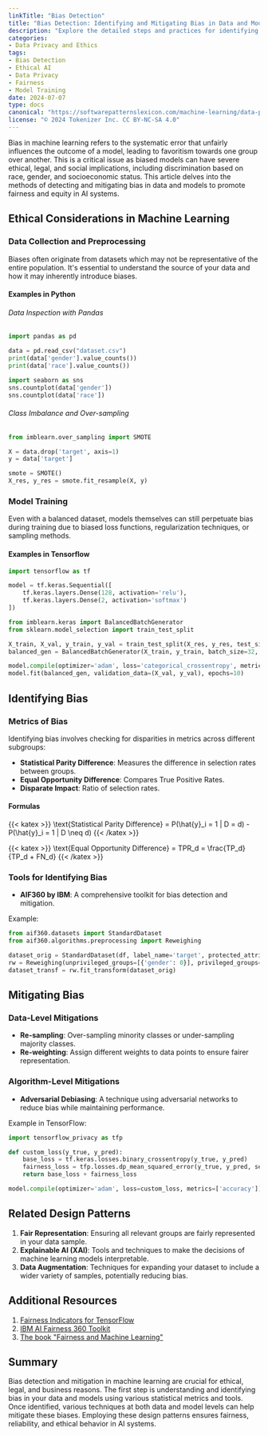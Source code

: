```yaml
---
linkTitle: "Bias Detection"
title: "Bias Detection: Identifying and Mitigating Bias in Data and Models"
description: "Explore the detailed steps and practices for identifying and mitigating bias in machine learning data and models ensuring ethical and reliable AI."
categories:
- Data Privacy and Ethics
tags:
- Bias Detection
- Ethical AI
- Data Privacy
- Fairness
- Model Training
date: 2024-07-07
type: docs
canonical: "https://softwarepatternslexicon.com/machine-learning/data-privacy-and-ethics/ethical-considerations/bias-detection"
license: "© 2024 Tokenizer Inc. CC BY-NC-SA 4.0"
---
```



Bias in machine learning refers to the systematic error that unfairly influences the outcome of a model, leading to favoritism towards one group over another. This is a critical issue as biased models can have severe ethical, legal, and social implications, including discrimination based on race, gender, and socioeconomic status. This article delves into the methods of detecting and mitigating bias in data and models to promote fairness and equity in AI systems.

## Ethical Considerations in Machine Learning

### Data Collection and Preprocessing

Biases often originate from datasets which may not be representative of the entire population. It's essential to understand the source of your data and how it may inherently introduce biases. 

#### Examples in Python

###### Data Inspection with Pandas

```python
import pandas as pd

data = pd.read_csv("dataset.csv")
print(data['gender'].value_counts())
print(data['race'].value_counts())
```

```python
import seaborn as sns
sns.countplot(data['gender'])
sns.countplot(data['race'])
```

###### Class Imbalance and Over-sampling

```python
from imblearn.over_sampling import SMOTE

X = data.drop('target', axis=1)
y = data['target']

smote = SMOTE()
X_res, y_res = smote.fit_resample(X, y)
```

### Model Training

Even with a balanced dataset, models themselves can still perpetuate bias during training due to biased loss functions, regularization techniques, or sampling methods.

#### Examples in Tensorflow

```python
import tensorflow as tf

model = tf.keras.Sequential([
    tf.keras.layers.Dense(128, activation='relu'),
    tf.keras.layers.Dense(2, activation='softmax')
])

from imblearn.keras import BalancedBatchGenerator
from sklearn.model_selection import train_test_split

X_train, X_val, y_train, y_val = train_test_split(X_res, y_res, test_size=0.2, random_state=42)
balanced_gen = BalancedBatchGenerator(X_train, y_train, batch_size=32, random_state=42)

model.compile(optimizer='adam', loss='categorical_crossentropy', metrics=['accuracy'])
model.fit(balanced_gen, validation_data=(X_val, y_val), epochs=10)
```

## Identifying Bias

### Metrics of Bias

Identifying bias involves checking for disparities in metrics across different subgroups:

- **Statistical Parity Difference**: Measures the difference in selection rates between groups.
- **Equal Opportunity Difference**: Compares True Positive Rates.
- **Disparate Impact**: Ratio of selection rates.

#### Formulas

{{< katex >}} \text{Statistical Parity Difference} = P(\hat{y}_i = 1 | D = d) - P(\hat{y}_i = 1 | D \neq d) {{< /katex >}}

{{< katex >}} \text{Equal Opportunity Difference} = TPR_d = \frac{TP_d}{TP_d + FN_d} {{< /katex >}}

### Tools for Identifying Bias

- **AIF360 by IBM**: A comprehensive toolkit for bias detection and mitigation.

Example:

```python
from aif360.datasets import StandardDataset
from aif360.algorithms.preprocessing import Reweighing

dataset_orig = StandardDataset(df, label_name='target', protected_attribute_names=['gender'])
rw = Reweighing(unprivileged_groups=[{'gender': 0}], privileged_groups=[{'gender': 1}])
dataset_transf = rw.fit_transform(dataset_orig)
```

## Mitigating Bias

### Data-Level Mitigations

- **Re-sampling**: Over-sampling minority classes or under-sampling majority classes.
- **Re-weighting**: Assign different weights to data points to ensure fairer representation.

### Algorithm-Level Mitigations

- **Adversarial Debiasing**: A technique using adversarial networks to reduce bias while maintaining performance.

Example in TensorFlow:

```python
import tensorflow_privacy as tfp

def custom_loss(y_true, y_pred):
    base_loss = tf.keras.losses.binary_crossentropy(y_true, y_pred)
    fairness_loss = tfp.losses.dp_mean_squared_error(y_true, y_pred, sensitivity=1.0)
    return base_loss + fairness_loss

model.compile(optimizer='adam', loss=custom_loss, metrics=['accuracy'])
```

## Related Design Patterns

1. **Fair Representation**: Ensuring all relevant groups are fairly represented in your data sample.
2. **Explainable AI (XAI)**: Tools and techniques to make the decisions of machine learning models interpretable.
3. **Data Augmentation**: Techniques for expanding your dataset to include a wider variety of samples, potentially reducing bias.

## Additional Resources

1. [Fairness Indicators for TensorFlow](https://www.tensorflow.org/tfx/guide/fairness_indicators)
2. [IBM AI Fairness 360 Toolkit](https://aif360.mybluemix.net/)
3. [The book "Fairness and Machine Learning"](https://fairmlbook.org/)

## Summary

Bias detection and mitigation in machine learning are crucial for ethical, legal, and business reasons. The first step is understanding and identifying bias in your data and models using various statistical metrics and tools. Once identified, various techniques at both data and model levels can help mitigate these biases. Employing these design patterns ensures fairness, reliability, and ethical behavior in AI systems.
